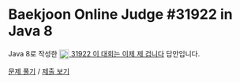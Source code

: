 # Baekjoon Online Judge #31922 in Java 8
Java 8로 작성한 [<img src="https://static.solved.ac/tier_small/2.svg" height="20" align="center">
31922 이 대회는 이제 제 겁니다](https://www.acmicpc.net/problem/31922) 답안입니다.

[문제 풀기](https://www.acmicpc.net/problem/31922) /
[제출 보기](https://www.acmicpc.net/source/87582583)
